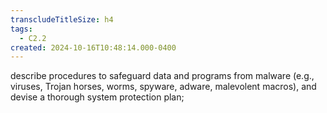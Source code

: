 ```yaml
---
transcludeTitleSize: h4
tags:
  - C2.2
created: 2024-10-16T10:48:14.000-0400
---
```

describe procedures to safeguard data and programs from malware (e.g., viruses, Trojan horses, worms, spyware, adware, malevolent macros), and devise a thorough system protection plan;